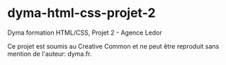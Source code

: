 # dyma-html-css-projet-2
Dyma formation HTML/CSS, Projet 2 - Agence Ledor

Ce projet est soumis au Creative Common et ne peut être reproduit sans mention de l'auteur: dyma.fr.
